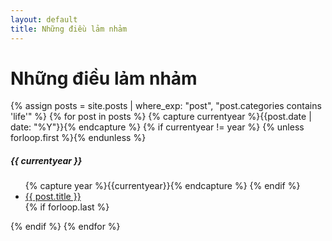 ```yaml
---
layout: default
title: Những điều lảm nhảm
---
```

<div class="page-content wc-container">
  <h1>Những điều lảm nhảm</h1>  
  {% assign posts = site.posts | where_exp: "post", "post.categories contains 'life'" %}
  {% for post in posts %}
    {% capture currentyear %}{{post.date | date: "%Y"}}{% endcapture %}
  	{% if currentyear != year %}
    	{% unless forloop.first %}</ul>{% endunless %}
    		<h5>{{ currentyear }}</h5>
    		<ul class="posts">
    		{% capture year %}{{currentyear}}{% endcapture %}
  		{% endif %}
    <li><a href="{{ post.url | prepend: site.baseurl }}">{{ post.title }}</a></li>
    {% if forloop.last %}</ul>{% endif %}
  {% endfor %}
</div>
